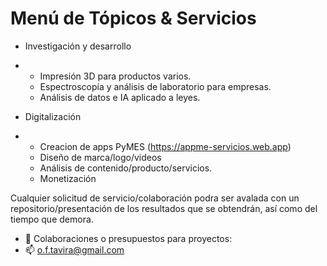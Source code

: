 # Menú de Tópicos & Servicios 

- Investigación y desarrollo
- * Impresión 3D para productos varios.
  * Espectroscopía y análisis de laboratorio para empresas.
  * Análisis de datos e IA aplicado a leyes.


- Digitalización
- * Creacion de apps PyMES (https://appme-servicios.web.app)
  * Diseño de marca/logo/videos
  * Análisis de contenido/producto/servicios.
  * Monetización

Cualquier solicitud de servicio/colaboración podra ser avalada con un repositorio/presentación de los resultados que se obtendrán, 
así como del tiempo que demora.

- 👋 Colaboraciones o presupuestos para proyectos:
- 📫 o.f.tavira@gmail.com

  

<!---
See you soon space cowboy
--->
